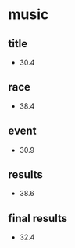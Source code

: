 # music

## title
- 30.4

## race
- 38.4

## event
- 30.9

## results
- 38.6

## final results
- 32.4
